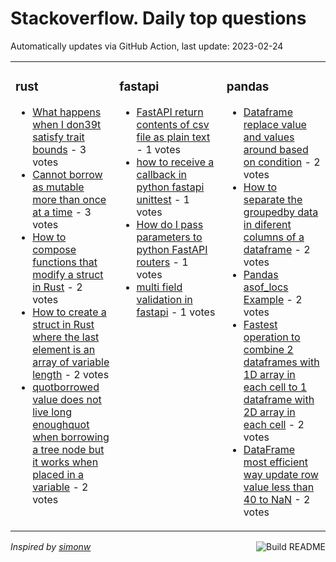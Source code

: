 # Stackoverflow. Daily top questions 

Automatically updates via GitHub Action, last update: <!-- date starts -->2023-02-24<!-- date ends -->


<table><tr><td valign="top" width="33%">

### rust
<!-- rust starts -->
* [What happens when I don39t satisfy trait bounds](https://stackoverflow.com/questions/75559552/what-happens-when-i-dont-satisfy-trait-bounds) - 3 votes
* [Cannot borrow as mutable more than once at a time](https://stackoverflow.com/questions/75547567/cannot-borrow-as-mutable-more-than-once-at-a-time) - 3 votes
* [How to compose functions that modify a struct in Rust](https://stackoverflow.com/questions/75544917/how-to-compose-functions-that-modify-a-struct-in-rust) - 2 votes
* [How to create a struct in Rust where the last element is an array of variable length](https://stackoverflow.com/questions/75544466/how-to-create-a-struct-in-rust-where-the-last-element-is-an-array-of-variable-le) - 2 votes
* [quotborrowed value does not live long enoughquot when borrowing a tree node but it works when placed in a variable](https://stackoverflow.com/questions/75540948/borrowed-value-does-not-live-long-enough-when-borrowing-a-tree-node-but-it-wor) - 2 votes
<!-- rust ends -->
</td><td valign="top" width="34%">


### fastapi
<!-- fastapi starts -->
* [FastAPI  return contents of csv file as plain text](https://stackoverflow.com/questions/75559357/fastapi-return-contents-of-csv-file-as-plain-text) - 1 votes
* [how to receive a callback in python fastapi unittest](https://stackoverflow.com/questions/75553408/how-to-receive-a-callback-in-python-fastapi-unittest) - 1 votes
* [How do I pass parameters to python FastAPI routers](https://stackoverflow.com/questions/75548597/how-do-i-pass-parameters-to-python-fastapi-routers) - 1 votes
* [multi field validation in fastapi](https://stackoverflow.com/questions/75543546/multi-field-validation-in-fastapi) - 1 votes
<!-- fastapi ends -->
</td><td valign="top" width="34%">


### pandas
<!-- pandas starts -->
* [Dataframe  replace value and values around based on condition](https://stackoverflow.com/questions/75554696/dataframe-replace-value-and-values-around-based-on-condition) - 2 votes
* [How to separate the groupedby data in diferent columns of a dataframe](https://stackoverflow.com/questions/75548102/how-to-separate-the-groupedby-data-in-diferent-columns-of-a-dataframe) - 2 votes
* [Pandas asof_locs Example](https://stackoverflow.com/questions/75540110/pandas-asof-locs-example) - 2 votes
* [Fastest operation to combine 2 dataframes with 1D array in each cell to 1 dataframe with 2D array in each cell](https://stackoverflow.com/questions/75558553/fastest-operation-to-combine-2-dataframes-with-1d-array-in-each-cell-to-1-datafr) - 2 votes
* [DataFrame most efficient way update row value less than 40 to NaN](https://stackoverflow.com/questions/75553170/dataframe-most-efficient-way-update-row-value-less-than-40-to-nan) - 2 votes
<!-- pandas ends -->
</td></tr></table>

<a href="https://github.com/hp0404/hp0404/actions"><img src="https://github.com/hp0404/hp0404/workflows/Build%20README/badge.svg" align="right" alt="Build README"></a> <p>*Inspired by  [simonw](https://github.com/simonw/simonw)*</p>
